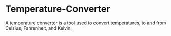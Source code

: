 # Temperature-Converter
A temperature converter is a tool used to convert temperatures, to and from Celsius, Fahrenheit, and Kelvin.
